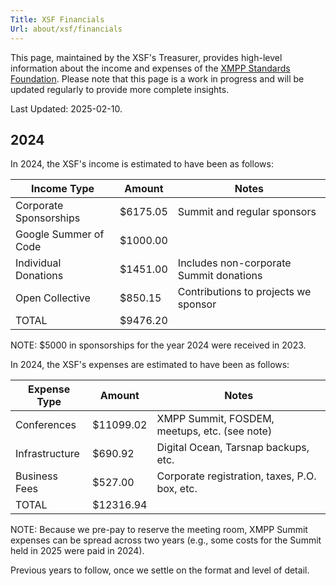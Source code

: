 ```yaml
---
Title: XSF Financials
Url: about/xsf/financials
---
```


This page, maintained by the XSF's Treasurer, provides high-level information about the income and expenses of the [XMPP Standards Foundation](/about/xsf/). Please note that this page is a work in progress and will be updated regularly to provide more complete insights. 

Last Updated: 2025-02-10.

## 2024

In 2024, the XSF's income is estimated to have been as follows:

| Income Type            | Amount    | Notes                                   |
|------------------------|-----------|-----------------------------------------|
| Corporate Sponsorships |  $6175.05 | Summit and regular sponsors             |
| Google Summer of Code  |  $1000.00 |                                         |
| Individual Donations   |  $1451.00 | Includes non-corporate Summit donations |
| Open Collective        |   $850.15 | Contributions to projects we sponsor    |
| TOTAL                  |  $9476.20 |                                         |

NOTE: $5000 in sponsorships for the year 2024 were received in 2023.

In 2024, the XSF's expenses are estimated to have been as follows:

| Expense Type   | Amount    | Notes                                           |
|----------------|-----------|-------------------------------------------------|
| Conferences    | $11099.02 | XMPP Summit, FOSDEM, meetups, etc. (see note)   |
| Infrastructure |   $690.92 | Digital Ocean, Tarsnap backups, etc.            |
| Business Fees  |   $527.00 | Corporate registration, taxes, P.O. box, etc.   |
| TOTAL          | $12316.94 |                                                 |

NOTE: Because we pre-pay to reserve the meeting room, XMPP Summit expenses can be spread across two years (e.g., some costs for the Summit held in 2025 were paid in 2024).

Previous years to follow, once we settle on the format and level of detail.
